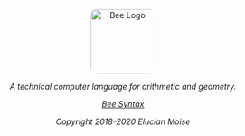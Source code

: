 <p align="center">
<a href="https://sagecode.net/bee" target="_blank" align="center">
<img src="https://sagecode.net/bee/img/bee.png" alt="Bee Logo" style="width:114px;border-radius:10px;" class="round" style="border-radius:10px;"></img>
</a>
</p>

<p align="center"><i>A technical computer language for arithmetic and geometry.<i/></p>

<p align="center"> <a href="https://sagecode.net/bee/index.html">Bee Syntax</a></p>

<p align="center">
Copyright 2018-2020 Elucian Moise
</p>

